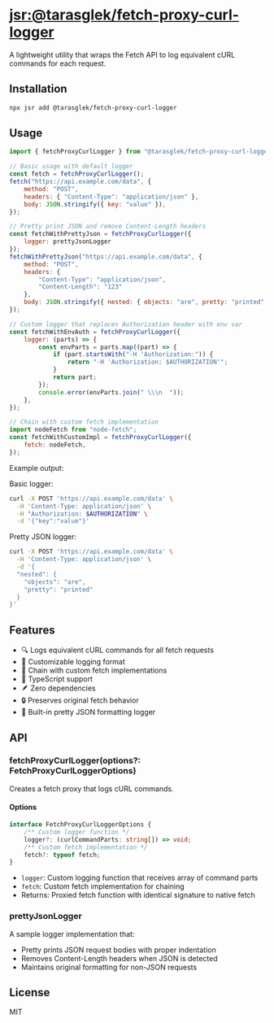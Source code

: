 # [jsr:@tarasglek/fetch-proxy-curl-logger](https://jsr.io/@tarasglek/fetch-proxy-curl-logger)

A lightweight utility that wraps the Fetch API to log equivalent cURL commands
for each request.

## Installation

```bash
npx jsr add @tarasglek/fetch-proxy-curl-logger
```

## Usage

```js
import { fetchProxyCurlLogger } from "@tarasglek/fetch-proxy-curl-logger";

// Basic usage with default logger
const fetch = fetchProxyCurlLogger();
fetch("https://api.example.com/data", {
    method: "POST",
    headers: { "Content-Type": "application/json" },
    body: JSON.stringify({ key: "value" }),
});

// Pretty print JSON and remove Content-Length headers
const fetchWithPrettyJson = fetchProxyCurlLogger({
    logger: prettyJsonLogger
});
fetchWithPrettyJson("https://api.example.com/data", {
    method: "POST",
    headers: {
        "Content-Type": "application/json",
        "Content-Length": "123"
    },
    body: JSON.stringify({ nested: { objects: "are", pretty: "printed" } })
});

// Custom logger that replaces Authorization header with env var
const fetchWithEnvAuth = fetchProxyCurlLogger({
    logger: (parts) => {
        const envParts = parts.map((part) => {
            if (part.startsWith("-H 'Authorization:")) {
                return "-H 'Authorization: $AUTHORIZATION'";
            }
            return part;
        });
        console.error(envParts.join(" \\\n  "));
    },
});

// Chain with custom fetch implementation
import nodeFetch from "node-fetch";
const fetchWithCustomImpl = fetchProxyCurlLogger({
    fetch: nodeFetch,
});
```

Example output:

Basic logger:
```bash
curl -X POST 'https://api.example.com/data' \
  -H 'Content-Type: application/json' \
  -H "Authorization: $AUTHORIZATION" \
  -d '{"key":"value"}'
```

Pretty JSON logger:
```bash
curl -X POST 'https://api.example.com/data' \
  -H 'Content-Type: application/json' \
  -d '{
  "nested": {
    "objects": "are",
    "pretty": "printed"
  }
}'
```

## Features

- 🔍 Logs equivalent cURL commands for all fetch requests
- 🎨 Customizable logging format
- 🔗 Chain with custom fetch implementations
- 📝 TypeScript support
- 🪶 Zero dependencies
- 🔒 Preserves original fetch behavior
- 🎯 Built-in pretty JSON formatting logger

## API

### fetchProxyCurlLogger(options?: FetchProxyCurlLoggerOptions)

Creates a fetch proxy that logs cURL commands.

#### Options

```typescript
interface FetchProxyCurlLoggerOptions {
    /** Custom logger function */
    logger?: (curlCommandParts: string[]) => void;
    /** Custom fetch implementation */
    fetch?: typeof fetch;
}
```

- `logger`: Custom logging function that receives array of command parts
- `fetch`: Custom fetch implementation for chaining
- Returns: Proxied fetch function with identical signature to native fetch

### prettyJsonLogger

A sample logger implementation that:
- Pretty prints JSON request bodies with proper indentation
- Removes Content-Length headers when JSON is detected
- Maintains original formatting for non-JSON requests

## License

MIT
